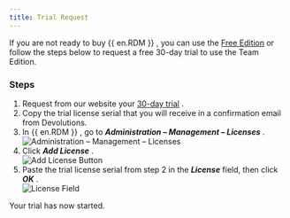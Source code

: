 ```yaml
---
title: Trial Request
---
```

If you are not ready to buy {{ en.RDM }} , you can use the [Free Edition](/rdm/windows/installation/client/registration/free-edition/) or follow the steps below to request a free 30-day trial to use the Team Edition.  

### Steps 

1. Request from our website your [30-day trial](https://devolutions.net/remote-desktop-manager/trial) . 
1. Copy the trial license serial that you will receive in a confirmation email from Devolutions. 
1. In {{ en.RDM }} , go to ***Administration – Management – Licenses*** .  
![Administration – Management – Licenses](/img/en/rdm/windows/clip3417.png) 
1. Click ***Add License*** .  
![Add License Button](/img/en/rdm/windows/RdmWin4060.png) 
1. Paste the trial license serial from step 2 in the ***License*** field, then click ***OK*** .  
![License Field](/img/en/rdm/windows/RdmWin0000.png) 

Your trial has now started. 


